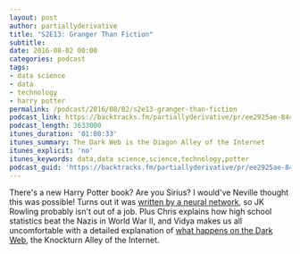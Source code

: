 ```yaml
---
layout: post
author: partiallyderivative
title: "S2E13: Granger Than Fiction"
subtitle:
date: 2016-08-02 00:00
categories: podcast
tags:
- data science
- data
- technology
- harry potter
permalink: /podcast/2016/08/02/s2e13-granger-than-fiction
podcast_link: https://backtracks.fm/partiallyderivative/pr/ee2925ae-8447-11e7-86c7-0e84392478bc/partially_derivative_s2e13.mp3?s=1
podcast_length: 3633000
itunes_duration: '01:00:33'
itunes_summary: The Dark Web is the Diagon Alley of the Internet
itunes_explicit: 'no'
itunes_keywords: data,data science,science,technology,potter
podcast_guid: 'https://backtracks.fm/partiallyderivative/pr/ee2925ae-8447-11e7-86c7-0e84392478bc/partially_derivative_s2e13.mp3?s=1'
---
```


There's a new Harry Potter book? Are you Sirius? I would've Neville thought this was possible! Turns out it was [written by a neural network](https://medium.com/deep-writing/harry-potter-written-by-artificial-intelligence-8a9431803da6#.dq4bjiw85), so JK Rowling probably isn't out of a job. Plus Chris explains how high school statistics beat the Nazis in World War II, and Vidya makes us all uncomfortable with a detailed explanation of [what happens on the Dark Web](http://www.economist.com/news/international/21702176-drug-trade-moving-street-online-cryptomarkets-forced-compete), the Knockturn Alley of the Internet.  

<div id="backtracks-player" data-bt-embed="https://player.backtracks.fm/partiallyderivative/partially-derivative/m/s2e13-granger-than-fiction" data-bt-show-art-cover="true" data-bt-theme="light" data-bt-show-comments="false"></div><script>(function(p,l,a,y,e,r,s){if(p[y]) return;if(p[e]) return p[e]();s=l.createElement(a);l.head.appendChild((s.async=p[y]=true,s.src=r,s))}(window,document,"script","__btL","__btR","https://player.backtracks.fm/embedder.js"))</script>
